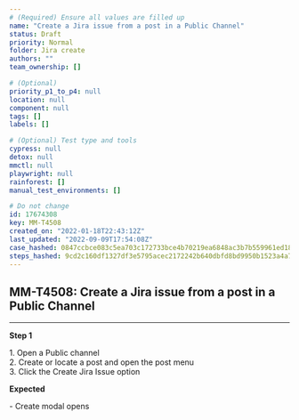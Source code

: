 ```yaml
---
# (Required) Ensure all values are filled up
name: "Create a Jira issue from a post in a Public Channel"
status: Draft
priority: Normal
folder: Jira create
authors: ""
team_ownership: []

# (Optional)
priority_p1_to_p4: null
location: null
component: null
tags: []
labels: []

# (Optional) Test type and tools
cypress: null
detox: null
mmctl: null
playwright: null
rainforest: []
manual_test_environments: []

# Do not change
id: 17674308
key: MM-T4508
created_on: "2022-01-18T22:43:12Z"
last_updated: "2022-09-09T17:54:08Z"
case_hashed: 0847ccbce083c5ea703c172733bce4b70219ea6848ac3b7b559961ed181fae704aff23275f0ae81ba6d63137aadbccfe
steps_hashed: 9cd2c160df1327df3e5795acec2172242b640dbfd8bd9950b1523a4a7e97a2ee0e986ea90dab83a4beb425c2edfb4cef
---
```


<!-- (Auto-generated) Based on frontmatter's "key" and "name" -->

## MM-T4508: Create a Jira issue from a post in a Public Channel

---

**Step 1**

1\. Open a Public channel\
2\. Create or locate a post and open the post menu\
3\. Click the Create Jira Issue option

**Expected**

\- Create modal opens
